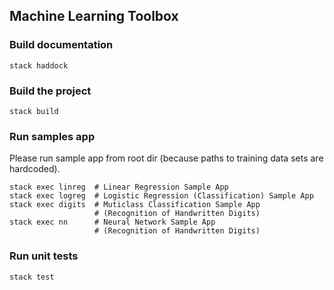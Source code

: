## Machine Learning Toolbox

### Build documentation

    stack haddock

### Build the project

    stack build

### Run samples app

Please run sample app from root dir (because paths to training data sets are hardcoded).

    stack exec linreg  # Linear Regression Sample App
    stack exec logreg  # Logistic Regression (Classification) Sample App
    stack exec digits  # Muticlass Classification Sample App
                       # (Recognition of Handwritten Digits)
    stack exec nn      # Neural Network Sample App
                       # (Recognition of Handwritten Digits)

### Run unit tests

    stack test
